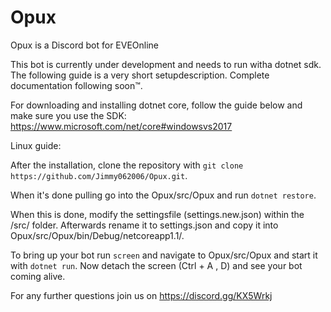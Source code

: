 # Opux
Opux is a Discord bot for EVEOnline

This bot is currently under development and needs to run witha dotnet sdk. The following guide is a very short setupdescription. Complete documentation following soon™.

For downloading and installing dotnet core, follow the guide below and make sure you use the SDK:
https://www.microsoft.com/net/core#windowsvs2017

Linux guide:

After the installation, clone the repository with `git clone https://github.com/Jimmy062006/Opux.git`.

When it's done pulling go into the Opux/src/Opux and run `dotnet restore`.

When this is done, modify the settingsfile (settings.new.json) within the /src/ folder. Afterwards rename it to settings.json and copy it into Opux/src/Opux/bin/Debug/netcoreapp1.1/. 

To bring up your bot run `screen` and navigate to Opux/src/Opux and start it with `dotnet run`. Now detach the screen (Ctrl + A , D) and see your bot coming alive.


For any further questions join us on https://discord.gg/KX5Wrkj
